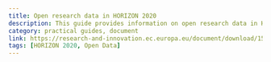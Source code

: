```yaml
---
title: Open research data in HORIZON 2020
description: This guide provides information on open research data in HORIZON 2020.
category: practical guides, document
link: https://research-and-innovation.ec.europa.eu/document/download/15c0bc24-53da-4879-a561-de43599ed702_en?filename=ec_rtd_open-data-h2020.pdf
tags: [HORIZON 2020, Open Data]
---
```

